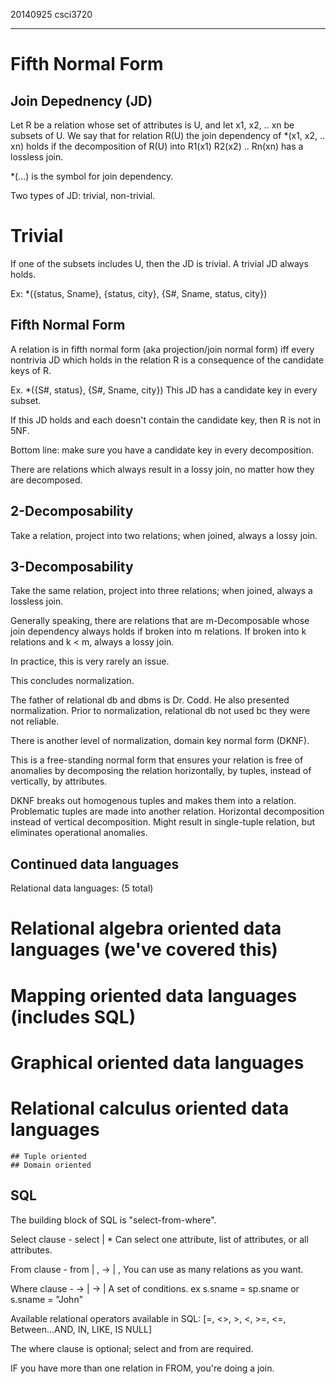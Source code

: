 20140925
csci3720

---

Fifth Normal Form
=================

Join Depednency (JD) 
--------------------
Let R be a relation whose set of attributes is U, and let x1, x2, .. xn be 
subsets of U. We say that for relation R(U) the join dependency of 
\*(x1, x2, .. xn) holds if the decomposition of R(U) into R1(x1) R2(x2) .. 
Rn(xn) has a lossless join. 

\*(...) is the symbol for join dependency. 

Two types of JD: trivial, non-trivial. 

# Trivial
If one of the subsets includes U, then the JD is trivial. A trivial JD always 
holds. 

Ex: \*({status, Sname}, {status, city}, {S#, Sname, status, city}) 

Fifth Normal Form
-----------------
A relation is in fifth normal form (aka projection/join normal form) iff every 
nontrivia JD which holds in the relation R is a consequence of the 
candidate keys of R. 

Ex. \*({S#, status}, {S#, Sname, city})
This JD has a candidate key in every subset. 

If this JD holds and each doesn't contain the candidate key, then R is not in 
5NF. 

Bottom line: make sure you have a candidate key in every decomposition. 

There are relations which always result in a lossy join, no matter how they 
are decomposed.

2-Decomposability
-----------------
Take a relation, project into two relations; when joined, always a lossy join. 

3-Decomposability
-----------------
Take the same relation, project into three relations; when joined, always a 
lossless join. 

Generally speaking, there are relations that are m-Decomposable whose join 
dependency always holds if broken into m relations. If broken into k relations 
and k < m, always a lossy join.

In practice, this is very rarely an issue. 

This concludes normalization. 

The father of relational db and dbms is Dr. Codd. He also presented 
normalization. Prior to normalization, relational db not used bc they were 
not reliable. 

There is another level of normalization, domain key normal form (DKNF). 

This is a free-standing normal form that ensures your relation is free of 
anomalies by decomposing the relation horizontally, by tuples, instead of 
vertically, by attributes. 

DKNF breaks out homogenous tuples and makes them into a relation. Problematic 
tuples are made into another relation. Horizontal decomposition instead of 
vertical decomposition. Might result in single-tuple relation, but eliminates 
operational anomalies. 

Continued data languages
------------------------
Relational data languages: (5 total) 
# Relational algebra oriented data languages (we've covered this)
# Mapping oriented data languages (includes SQL)
# Graphical oriented data languages
# Relational calculus oriented data languages
    ## Tuple oriented 
    ## Domain oriented

SQL
---
The building block of SQL is "select-from-where". 

Select clause - select <attributes> | *
Can select one attribute, list of attributes, or all attributes. 

From clause - from <relation> | <relation>,<relations>
<relation> → <relation> | <relation>,<relations>
You can use as many relations as you want. 

Where clause - <conditions>
<conditions> → <condition> | <condition> <boolean operator> <conditions>
<condition> → <attribute> <relational operator> <attribute> | 
    <attribute> <relational operator> <value> 
A set of conditions. 
ex s.sname = sp.sname or s.sname = "John"

Available relational operators available in SQL: 
[=, <>, >, <, >=, <=, Between...AND, IN, LIKE, IS NULL]

The where clause is optional; select and from are required.

IF you have more than one relation in FROM, you're doing a join. 
